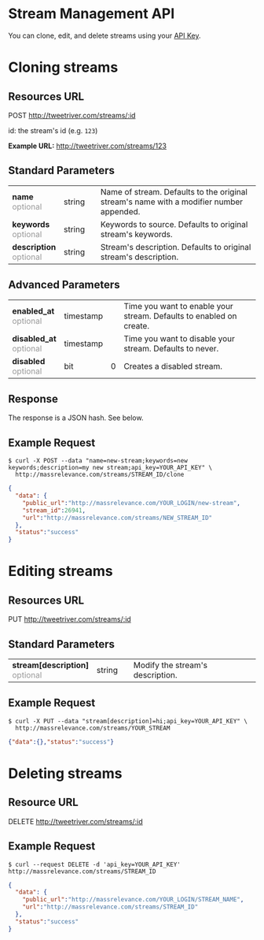 # Stream Management API

You can clone, edit, and delete streams using your [API Key](http://massrelevance.com/profile/edit).

# Cloning streams

## Resources URL

POST http://tweetriver.com/streams/:id

id: the stream's id (e.g. `123`)<br />

**Example URL:** http://tweetriver.com/streams/123

## Standard Parameters

<table>
  <tr>
    <td>
      <strong>name</strong>
      <br /><span style="color: #999;">optional</span>
    </td>
    <td>string</td>
    <td></td>
    <td>
      Name of stream. Defaults to the original stream's name with a modifier number appended.
    </td>
  </tr>
  <tr>
    <td>
      <strong>keywords</strong>
      <br /><span style="color: #999;">optional</span>
    </td>
    <td>string</td>
    <td></td>
    <td>
      Keywords to source. Defaults to original stream's keywords.
    </td>
  </tr>
  <tr>
    <td>
      <strong>description</strong>
      <br /><span style="color: #999;">optional</span>
    </td>
    <td>string</td>
    <td></td>
    <td>
      Stream's description. Defaults to original stream's description.
    </td>
  </tr>
 </table>
 
## Advanced Parameters

<table>
  <tr>
    <td>
      <strong>enabled_at</strong>
      <br /><span style="color: #999;">optional</span>
    </td>
    <td>timestamp</td>
    <td></td>
    <td>
      Time you want to enable your stream. Defaults to enabled on create.
    </td>
  </tr>
  <tr>
    <td>
      <strong>disabled_at</strong>
      <br /><span style="color: #999;">optional</span>
    </td>
    <td>timestamp</td>
    <td></td>
    <td>
      Time you want to disable your stream. Defaults to never.
    </td>
  </tr>
  <tr>
    <td>
      <strong>disabled</strong>
      <br /><span style="color: #999;">optional</span>
    </td>
    <td>bit</td>
    <td>0</td>
    <td>
      Creates a disabled stream.
    </td>
  </tr>
</table>

## Response

The response is a JSON hash. See below.

## Example Request

    $ curl -X POST --data "name=new-stream;keywords=new keywords;description=my new stream;api_key=YOUR_API_KEY" \
      http://massrelevance.com/streams/STREAM_ID/clone

```json
{
  "data": {
    "public_url":"http://massrelevance.com/YOUR_LOGIN/new-stream",
    "stream_id":26941,
    "url":"http://massrelevance.com/streams/NEW_STREAM_ID"
  },
  "status":"success"
}
```

# Editing streams

## Resources URL

PUT http://tweetriver.com/streams/:id

## Standard Parameters

<table>
  <tr>
    <td>
      <strong>stream[description]</strong>
      <br /><span style="color: #999;">optional</span>
    </td>
    <td>string</td>
    <td></td>
    <td>
      Modify the stream's description.
    </td>
  </tr>
</table>

## Example Request

    $ curl -X PUT --data "stream[description]=hi;api_key=YOUR_API_KEY" \
      http://massrelevance.com/streams/YOUR_STREAM

```json
{"data":{},"status":"success"}
```

# Deleting streams

## Resource URL

DELETE http://tweetriver.com/streams/:id 

## Example Request

    $ curl --request DELETE -d 'api_key=YOUR_API_KEY' http://massrelevance.com/streams/STREAM_ID

```json
{
  "data": {
    "public_url":"http://massrelevance.com/YOUR_LOGIN/STREAM_NAME",
    "url":"http://massrelevance.com/streams/STREAM_ID"
  },
  "status":"success"
}
```